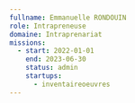 ```yaml
---
fullname: Emmanuelle RONDOUIN
role: Intrapreneuse
domaine: Intraprenariat
missions:
  - start: 2022-01-01
    end: 2023-06-30
    status: admin
    startups:
      - inventaireoeuvres
---
```

